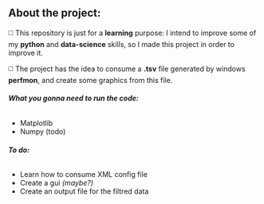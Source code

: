 ## About the project:
:white_medium_square:	This repository is just for a **learning** purpose: I intend to improve some of my
**python** and **data-science** skills, so I made this project in order to
improve it.

:white_medium_square:	The project has the idea to consume a **.tsv** file generated by windows
**perfmon**, and create some graphics from this file.

###### **What you gonna need to run the code:**
- Matplotlib
- Numpy (todo)

###### **To do:**
- Learn how to consume XML config file
- Create a gui *(maybe?)*
- Create an output file for the filtred data
